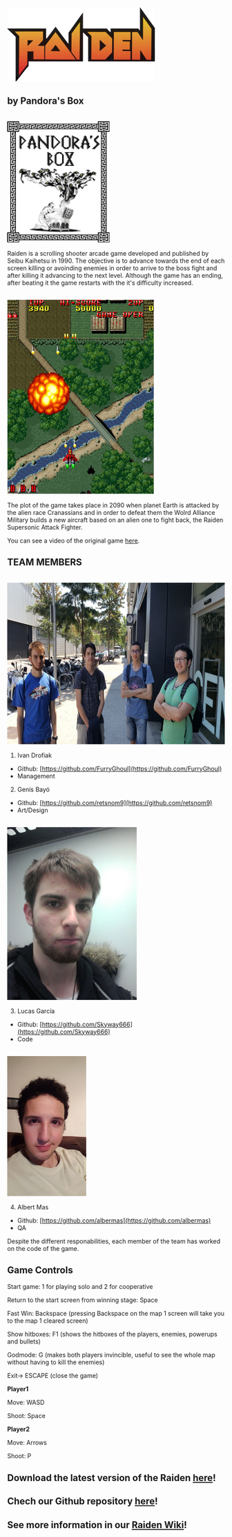 <br><img src="https://github.com/FurryGhoul/prueba/blob/master/Raiden-serie-Logo.gif?raw=true" width = "342" height = "172" alt="Error loading img"><br>
## by Pandora's Box

<br><img src="https://github.com/FurryGhoul/prueba/blob/master/Logo/PB_Larger_Logo.jpg?raw=true" width = "237" height = "280" alt="Error loading img"><br>


Raiden is a scrolling shooter arcade game developed and published by Seibu Kaihetsu in 1990. The objective is to advance towards the end of each screen killing or avoinding enemies in order to arrive to the boss fight and after killing it advancing to the next level. Although the game has an ending, after beating it the game restarts with the it's difficulty increased.

<br><img src="https://github.com/FurryGhoul/prueba/blob/master/raiden%20screenshoot1.jpg?raw=true" width = "340" height = "450" alt="Error loading img"><br>

The plot of the game takes place in 2090 when planet Earth is attacked by the alien race Cranassians and in order to defeat them the Wolrd Alliance Military builds a new aircraft based on an alien one to fight back, the Raiden Supersonic Attack Fighter.

You can see a video of the original game [here](https://www.youtube.com/watch?v=1-5wjp4-RV8).

## TEAM MEMBERS

<br><img src="https://github.com/FurryGhoul/prueba/blob/master/Photo%20Group.jpeg?raw=true" width = "664" height = "374" alt="Error loading img"><br>

1. Ivan Drofiak
 - Github: [https://github.com/FurryGhoul](https://github.com/FurryGhoul)
 - Management


2. Genís Bayó
 - Github: [https://github.com/retsnom9](https://github.com/retsnom9)
 - Art/Design 

<br><img src="https://github.com/FurryGhoul/prueba/blob/master/Photo%20Gen%C3%ADs.jpeg?raw=true" width = "300" height = "400" alt="Error loading img"><br>


3. Lucas García
 - Github: [https://github.com/Skyway666](https://github.com/Skyway666)
 - Code 

<br><img src="https://github.com/FurryGhoul/prueba/blob/master/Photo%20Lucas.jpeg?raw=true" width = "183" height = "324" alt="Error loading img"><br>


4. Albert Mas
 - Github: [https://github.com/albermas](https://github.com/albermas)
 - QA

Despite the different responabilities, each member of the team has worked on the code of the game.

## Game Controls
Start game: 1 for playing solo and 2 for cooperative

Return to the start screen from winning stage: Space

Fast Win: Backspace (pressing Backspace on the map 1 screen will take you to the map 1 cleared screen)

Show hitboxes: F1 (shows the hitboxes of the players, enemies, powerups and bullets)

Godmode: G (makes both players invincible, useful to see the whole map without having to kill the enemies)

Exit-> ESCAPE (close the game)

**Player1**

Move: WASD

Shoot: Space

**Player2**

Move: Arrows

Shoot: P

## Download the latest version of the Raiden [here](https://github.com/FurryGhoul/Pandoras_Box_Raiden/releases)!
## Chech our Github repository [here](https://github.com/FurryGhoul/Pandoras_Box_Raiden)!
## See more information in our [Raiden Wiki](https://github.com/FurryGhoul/Pandoras_Box_Raiden/wiki)!
